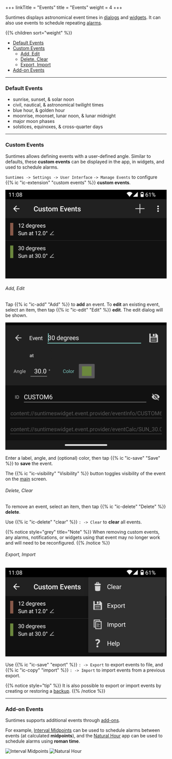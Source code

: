 +++
linkTitle = "Events"
title = "Events"
weight = 4
+++

Suntimes displays astronomical event times in [dialogs](/help/dialogs) and [widgets](/help/widgets). It can also use events to schedule repeating [alarms](/help/alarms).

{{% children sort="weight" %}}

* [Default Events](#default-events)
* [Custom Events](#custom-events)
  * [Add, Edit](#add-edit)
  * [Delete, Clear](#delete-clear)
  * [Export, Import](#export-import)
* [Add-on Events](#add-on-events)


---
### Default Events

* sunrise, sunset, & solar noon
* civil, nautical, & astronomical twilight times
* blue hour, & golden hour
* moonrise, moonset, lunar noon, & lunar midnight
* major moon phases
* solstices, equinoxes, & cross-quarter days

---
### Custom Events

Suntimes allows defining events with a user-defined angle. Similar to defaults, these **custom events** can be displayed in the app, in widgets, and used to schedule alarms.

`Suntimes -> Settings -> User Interface` `-> Manage Events` to configure {{% ic "ic-extension" "custom events" %}} **custom events**.

![Custom Events](images/suntimes-eventlist.png?width=250px&classes=inline "Custom Events")


###### Add, Edit
Tap {{% ic "ic-add" "Add" %}} to **add** an event. To **edit** an existing event, select an item, then tap {{% ic "ic-edit" "Edit" %}} **edit**. The edit dialog will be shown.

![Custom Events](images/suntimes-editevent.png?width=250px&classes=inline "Custom Events")

Enter a label, angle, and (optional) color, then tap {{% ic "ic-save" "Save" %}} to **save** the event.

The {{% ic "ic-visibility" "Visibility" %}} button toggles visibility of the event on the [main](/help/dialogs/main) screen.


###### Delete, Clear
To remove an event, select an item, then tap {{% ic "ic-delete" "Delete" %}} **delete**.

Use {{% ic "ic-delete" "clear" %}} `: -> Clear` to **clear** all events.

{{% notice style="grey" title="Note" %}}
When removing custom events, any alarms, notifications, or widgets using that event may no longer work and will need to be reconfigured.
{{% /notice %}}


###### Export, Import

![Custom Events (menu)](images/suntimes-eventlist-menu.png?width=250px&classes=inline "Custom Events (menu)")

Use {{% ic "ic-save" "export" %}} `: -> Export` to export events to file, and {{% ic "ic-copy" "import" %}} `: -> Import` to import events from a previous export.

{{% notice style="tip" %}}
It is also possible to export or import events by creating or restoring a [backup](/help/widgets/manage/#create-backup).
{{% /notice %}}


---
### Add-on Events

Suntimes supports additional events through [add-ons](/help/addons).

For example, [Interval Midpoints](/addons) can be used to schedule alarms between events (at calculated **midpoints**), and the [Natural Hour](/addons) app can be used to schedule alarms using **roman time**.

![Interval Midpoints](images/intervalmidpoints.png?width=250px&classes=inline "Interval Midpoints")
![Natural Hour](images/naturalhour.png?width=250px&classes=inline "Natural Hour")
